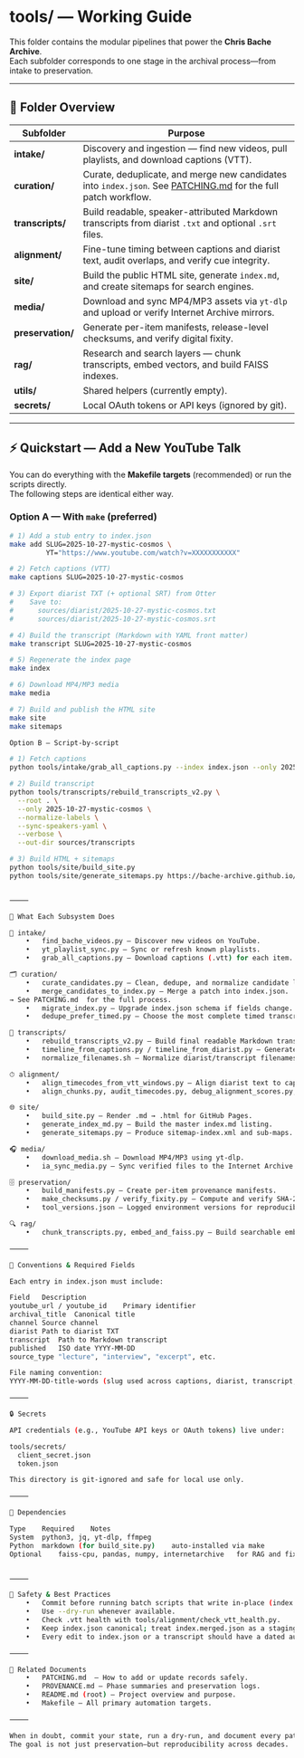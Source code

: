 # tools/ — Working Guide

This folder contains the modular pipelines that power the **Chris Bache Archive**.  
Each subfolder corresponds to one stage in the archival process—from intake to preservation.

---

## 📂 Folder Overview

| Subfolder | Purpose |
|------------|----------|
| **intake/** | Discovery and ingestion — find new videos, pull playlists, and download captions (VTT). |
| **curation/** | Curate, deduplicate, and merge new candidates into `index.json`. See [PATCHING.md](../PATCHING.md) for the full patch workflow. |
| **transcripts/** | Build readable, speaker-attributed Markdown transcripts from diarist `.txt` and optional `.srt` files. |
| **alignment/** | Fine-tune timing between captions and diarist text, audit overlaps, and verify cue integrity. |
| **site/** | Build the public HTML site, generate `index.md`, and create sitemaps for search engines. |
| **media/** | Download and sync MP4/MP3 assets via `yt-dlp` and upload or verify Internet Archive mirrors. |
| **preservation/** | Generate per-item manifests, release-level checksums, and verify digital fixity. |
| **rag/** | Research and search layers — chunk transcripts, embed vectors, and build FAISS indexes. |
| **utils/** | Shared helpers (currently empty). |
| **secrets/** | Local OAuth tokens or API keys (ignored by git). |

---

## ⚡ Quickstart — Add a New YouTube Talk

You can do everything with the **Makefile targets** (recommended) or run the scripts directly.  
The following steps are identical either way.

### Option A — With `make` (preferred)

```bash
# 1) Add a stub entry to index.json
make add SLUG=2025-10-27-mystic-cosmos \
         YT="https://www.youtube.com/watch?v=XXXXXXXXXXX"

# 2) Fetch captions (VTT)
make captions SLUG=2025-10-27-mystic-cosmos

# 3) Export diarist TXT (+ optional SRT) from Otter
#    Save to:
#      sources/diarist/2025-10-27-mystic-cosmos.txt
#      sources/diarist/2025-10-27-mystic-cosmos.srt

# 4) Build the transcript (Markdown with YAML front matter)
make transcript SLUG=2025-10-27-mystic-cosmos

# 5) Regenerate the index page
make index

# 6) Download MP4/MP3 media
make media

# 7) Build and publish the HTML site
make site
make sitemaps

Option B — Script-by-script

# 1) Fetch captions
python tools/intake/grab_all_captions.py --index index.json --only 2025-10-27-mystic-cosmos

# 2) Build transcript
python tools/transcripts/rebuild_transcripts_v2.py \
  --root . \
  --only 2025-10-27-mystic-cosmos \
  --normalize-labels \
  --sync-speakers-yaml \
  --verbose \
  --out-dir sources/transcripts

# 3) Build HTML + sitemaps
python tools/site/build_site.py
python tools/site/generate_sitemaps.py https://bache-archive.github.io/chris-bache-archive


⸻

🔧 What Each Subsystem Does

🧭 intake/
	•	find_bache_videos.py — Discover new videos on YouTube.
	•	yt_playlist_sync.py — Sync or refresh known playlists.
	•	grab_all_captions.py — Download captions (.vtt) for each item.

🗂️ curation/
	•	curate_candidates.py — Clean, dedupe, and normalize candidate lists.
	•	merge_candidates_to_index.py — Merge a patch into index.json.
→ See PATCHING.md￼ for the full process.
	•	migrate_index.py — Upgrade index.json schema if fields change.
	•	dedupe_prefer_timed.py — Choose the most complete timed transcripts.

📝 transcripts/
	•	rebuild_transcripts_v2.py — Build final readable Markdown transcripts.
	•	timeline_from_captions.py / timeline_from_diarist.py — Generate timing JSON for QA or analytics.
	•	normalize_filenames.sh — Normalize diarist/transcript filenames.

⏱ alignment/
	•	align_timecodes_from_vtt_windows.py — Align diarist text to captions.
	•	align_chunks.py, audit_timecodes.py, debug_alignment_scores.py, convert_durations_to_alignment.py — Deep timing/debug utilities.

🌐 site/
	•	build_site.py — Render .md → .html for GitHub Pages.
	•	generate_index_md.py — Build the master index.md listing.
	•	generate_sitemaps.py — Produce sitemap-index.xml and sub-maps.

🎧 media/
	•	download_media.sh — Download MP4/MP3 using yt-dlp.
	•	ia_sync_media.py — Sync verified files to the Internet Archive.

🗄 preservation/
	•	build_manifests.py — Create per-item provenance manifests.
	•	make_checksums.py / verify_fixity.py — Compute and verify SHA-256 fixity.
	•	tool_versions.json — Logged environment versions for reproducibility.

🔍 rag/
	•	chunk_transcripts.py, embed_and_faiss.py — Build searchable embeddings for research and RAG use.

⸻

🧩 Conventions & Required Fields

Each entry in index.json must include:

Field	Description
youtube_url / youtube_id	Primary identifier
archival_title	Canonical title
channel	Source channel
diarist	Path to diarist TXT
transcript	Path to Markdown transcript
published	ISO date YYYY-MM-DD
source_type	"lecture", "interview", "excerpt", etc.

File naming convention:
YYYY-MM-DD-title-words (slug used across captions, diarist, transcript, and media)

⸻

🔒 Secrets

API credentials (e.g., YouTube API keys or OAuth tokens) live under:

tools/secrets/
  client_secret.json
  token.json

This directory is git-ignored and safe for local use only.

⸻

🧱 Dependencies

Type	Required	Notes
System	python3, jq, yt-dlp, ffmpeg	
Python	markdown (for build_site.py)	auto-installed via make
Optional	faiss-cpu, pandas, numpy, internetarchive	for RAG and fixity automation


⸻

🧠 Safety & Best Practices
	•	Commit before running batch scripts that write in-place (index.json, manifests, etc.).
	•	Use --dry-run whenever available.
	•	Check .vtt health with tools/alignment/check_vtt_health.py.
	•	Keep index.json canonical; treat index.merged.json as a staging file.
	•	Every edit to index.json or a transcript should have a dated audit trail under /patches/.

⸻

🧩 Related Documents
	•	PATCHING.md￼ — How to add or update records safely.
	•	PROVENANCE.md — Phase summaries and preservation logs.
	•	README.md (root) — Project overview and purpose.
	•	Makefile — All primary automation targets.

⸻

When in doubt, commit your state, run a dry-run, and document every patch.
The goal is not just preservation—but reproducibility across decades.

